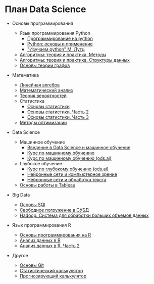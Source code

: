 # План Data Science
- Основы программирования
  - Язык программирования Python
    - [Программирование на python](https://stepik.org/course/67/promo)
    - [Python: основы и применение](https://stepik.org/course/512/promo)
    - ["Изучаем python" М. Лутц](https://codernet.ru/books/python/izuchaem_python_4-e_izdanie_mark_lutc/)
  - [Алгоритмы: теория и практика. Методы](https://stepik.org/course/217/promo)
  - [Алгоритмы: теория и практика. Структуры данных](https://stepik.org/course/1547/promo)
  - [Основы теории графов](https://stepik.org/course/126/promo)

- Математика
  - [Линейная алгебра](https://www.youtube.com/watch?v=RNTRYicPvWQ&list=PLVjLpKXnAGLXPaS7FRBjd5yZeXwJxZil2)
  - [Математический анализ](https://stepik.org/course/95/promo)
  - [Теория вероятностей](https://stepik.org/course/3089/promo)
  - Статистика
    - [Основы статистики](https://stepik.org/course/76/promo)
    - [Основы статистики. Часть 2](https://stepik.org/course/524/promo)
    - [Основы статистики. Часть 3](https://stepik.org/course/2152/promo)
  - [Методы оптимизации](https://elar.urfu.ru/bitstream/10995/48965/1/978-5-7996-2090-5_2017.pdf)

- Data Science
  - Машинное обучение
    - [Введение в Data Science и машинное обучение](https://stepik.org/course/4852/promo)
    - [Курс по машинному обучению](https://stepik.org/course/8057/info)
    - [Курс по машинному обучению (ods.ai)](https://www.youtube.com/watch?v=OAy96yiWohk&list=PLVlY_7IJCMJdgcCtQfzj5j8OVB_Y0GJCl)
  - Глубокое обучение
    - [Курс по глубокому обучению (ods.ai)](https://dlcourse.ai/)
    - [Нейронные сети и компьютерное зрение](https://stepik.org/course/50352/promo)
    - [Нейронные сети и обработка текста](https://stepik.org/course/54098/promo)
  - [Основы работы в Tableau](https://stepik.org/course/56280/promo)

- Big Data
  - [Основы SQl](https://stepik.org/course/63054/promo)
  - [Свободное погружение в СУБД](https://stepik.org/course/70710/promo)
  - [Hadoop. Система для обработки больших объемов данных](https://stepik.org/course/150/promo)

- Язык программирования R
  - [Основы программирования на R](https://stepik.org/course/497/promo)
  - [Анализ данных в R](https://stepik.org/course/129/promo)
  - [Анализ данных в R. Часть 2](https://stepik.org/course/724/promo)

- Другое
  - [Основы Git](https://stepik.org/course/3145/promo)
  - [Статистический калькулятор](https://gallery.shinyapps.io/dist_calc/)
  - [Прогнозирующий калькулятор](https://www.obviously.ai/)
